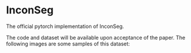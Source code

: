 # InconSeg
The official pytorch implementation of InconSeg.

The code and dataset will be available upon acceptance of the paper. The following images are some samples of this dataset:

